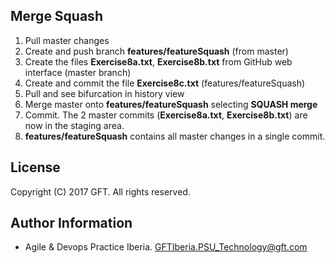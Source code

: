 ## Merge Squash

 1. Pull master changes
 2. Create and push branch **features/featureSquash** (from master)
 3. Create the files **Exercise8a.txt**, **Exercise8b.txt** from GitHub  web interface (master branch)
 4. Create and commit the file **Exercise8c.txt** (features/featureSquash)
 5. Pull and see bifurcation in history view
 6. Merge master onto **features/featureSquash** selecting **SQUASH merge**
 7. Commit. The 2 master commits (**Exercise8a.txt**, **Exercise8b.txt**) are now in the staging area.
 8. **features/featureSquash** contains all master changes in a single commit.

## License
Copyright (C) 2017 GFT. All rights reserved.

## Author Information
* Agile & Devops Practice Iberia. GFTIberia.PSU_Technology@gft.com
